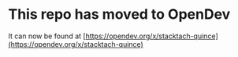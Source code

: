 # This repo has moved to OpenDev

It can now be found at [https://opendev.org/x/stacktach-quince](https://opendev.org/x/stacktach-quince)

